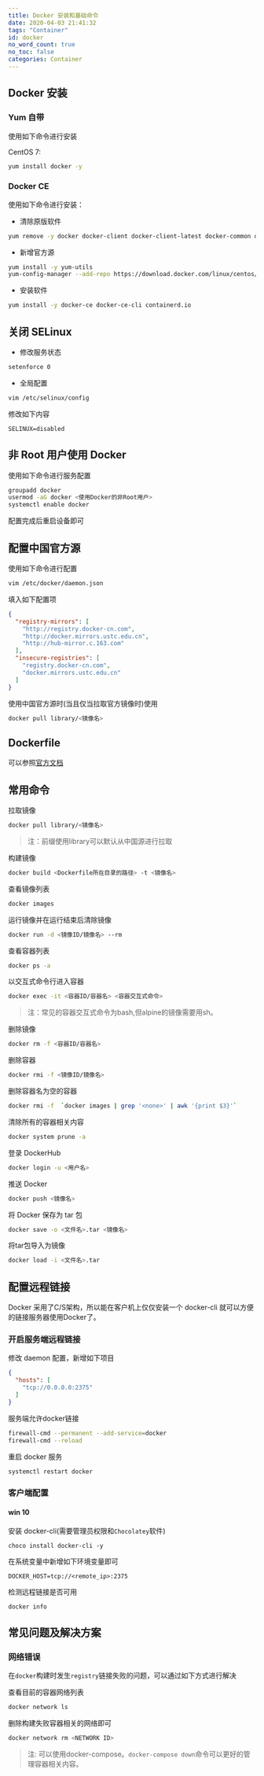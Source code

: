```yaml
---
title: Docker 安装和基础命令
date: 2020-04-03 21:41:32
tags: "Container"
id: docker
no_word_count: true
no_toc: false
categories: Container
---
```


## Docker 安装

### Yum 自带

使用如下命令进行安装

CentOS 7:

```bash
yum install docker -y
```

### Docker CE

使用如下命令进行安装：

- 清除原版软件

```bash
yum remove -y docker docker-client docker-client-latest docker-common docker-latest docker-latest-logrotate docker-logrotate docker-engine
```

- 新增官方源

```bash
yum install -y yum-utils
yum-config-manager --add-repo https://download.docker.com/linux/centos/docker-ce.repo
```

- 安装软件

```bash
yum install -y docker-ce docker-ce-cli containerd.io
```

## 关闭 SELinux

- 修改服务状态

```bash
setenforce 0
```

- 全局配置

```bash
vim /etc/selinux/config
```

修改如下内容

```text
SELINUX=disabled
```

## 非 Root 用户使用 Docker

使用如下命令进行服务配置

```bash
groupadd docker
usermod -aG docker <使用Docker的非Root用户>
systemctl enable docker
```

配置完成后重启设备即可

## 配置中国官方源

使用如下命令进行配置

```bash
vim /etc/docker/daemon.json
```

填入如下配置项

```json
{
  "registry-mirrors": [
    "http://registry.docker-cn.com",
    "http://docker.mirrors.ustc.edu.cn",
    "http://hub-mirror.c.163.com"
  ],
  "insecure-registries": [
    "registry.docker-cn.com",
    "docker.mirrors.ustc.edu.cn"
  ]
}
```

使用中国官方源时(当且仅当拉取官方镜像时)使用

```bash
docker pull library/<镜像名>
```

## Dockerfile

可以参照[官方文档](https://docs.docker.com/develop/develop-images/dockerfile_best-practices/#dockerfile-instructions)

## 常用命令

拉取镜像

```bash
docker pull library/<镜像名>
```

> 注：前缀使用library可以默认从中国源进行拉取

构建镜像

```bash
docker build <Dockerfile所在目录的路径> -t <镜像名>
```

查看镜像列表

```bash
docker images
```

运行镜像并在运行结束后清除镜像

```bash
docker run -d <镜像ID/镜像名> --rm
```

查看容器列表

```bash
docker ps -a
```

以交互式命令行进入容器

```bash
docker exec -it <容器ID/容器名> <容器交互式命令>
```

> 注：常见的容器交互式命令为bash,但alpine的镜像需要用sh。

删除镜像

```bash
docker rm -f <容器ID/容器名>
```

删除容器

```bash
docker rmi -f <镜像ID/镜像名>
```

删除容器名为空的容器

```bash
docker rmi -f  `docker images | grep '<none>' | awk '{print $3}'` 
```

清除所有的容器相关内容

```bash
docker system prune -a
```

登录 DockerHub

```bash
docker login -u <用户名>
```

推送 Docker

```bash
docker push <镜像名>
```

将 Docker 保存为 tar 包

```bash
docker save -o <文件名>.tar <镜像名>
```

将tar包导入为镜像

```bash
docker load -i <文件名>.tar
```

## 配置远程链接

Docker 采用了C/S架构，所以能在客户机上仅仅安装一个 docker-cli 就可以方便的链接服务器使用Docker了。

### 开启服务端远程链接

修改 daemon 配置，新增如下项目

```json
{
  "hosts": [
    "tcp://0.0.0.0:2375"
  ]
}
```

服务端允许docker链接

```bash
firewall-cmd --permanent --add-service=docker
firewall-cmd --reload
```

重启 docker 服务

```bash
systemctl restart docker
```

### 客户端配置

#### win 10

安装 docker-cli(需要管理员权限和`Chocolatey`软件)

```commandline
choco install docker-cli -y
```

在系统变量中新增如下环境变量即可

```text
DOCKER_HOST=tcp://<remote_ip>:2375
```

检测远程链接是否可用

```commandline
docker info
```

## 常见问题及解决方案

### 网络错误

在`docker`构建时发生`registry`链接失败的问题，可以通过如下方式进行解决

查看目前的容器网络列表

```bash
docker network ls
```

删除构建失败容器相关的网络即可

```bash
docker network rm <NETWORK ID>
```

> 注: 可以使用docker-compose。`docker-compose down`命令可以更好的管理容器相关内容。